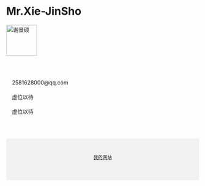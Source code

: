 # Mr.Xie-JinSho
<html lang="zh-CN"><head>
    <meta charset="utf-8">
    <meta name="viewport" content="width=device-width, initial-scale=1">
    <title>JS</title>
  </head>
  <body style="margin: 0;">
	  <div style="https://mrxiejinsho.github.io/Mr.Xie-JinSho/"
      background-color: #f1f1f1;
      text-align: center;
      padding: 40px;
      ">
      <img alt="谢景硕" src="" width="80px" height="80px">
    </div>
	  <div style="
      max-width: 760px;
      margin: 30px auto;
      padding: 15px;
      line-height: 1.7;
    ">
      <p>2581628000@qq.com</p>
      <p>虚位以待</p>
      <p>虚位以待</p>
    </div>
	  <div style="
      background-color: #f1f1f1;
      text-align: center;
      padding: 40px;
      font-size: 12px;
      ">
      <a href="https://mrxiejinsho.github.io/Mr.Xie-JinSho/">我的网站<p></p>
    </a></div><a href="https://mrxiejinsho.github.io/Mr.Xie-JinSho/">
  

</a></body></html>
